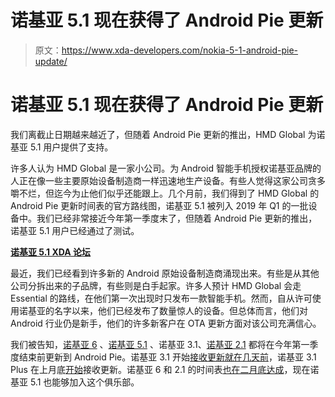 # 诺基亚 5.1 现在获得了 Android Pie 更新

> 原文：<https://www.xda-developers.com/nokia-5-1-android-pie-update/>

# 诺基亚 5.1 现在获得了 Android Pie 更新

我们离截止日期越来越近了，但随着 Android Pie 更新的推出，HMD Global 为诺基亚 5.1 用户提供了支持。

许多人认为 HMD Global 是一家小公司。为 Android 智能手机授权诺基亚品牌的人正在像一些主要原始设备制造商一样迅速地生产设备。有些人觉得这家公司贪多嚼不烂，但迄今为止他们似乎还能跟上。几个月前，我们得到了 HMD Global 的 Android Pie 更新时间表的官方路线图，诺基亚 5.1 被列入 2019 年 Q1 的一批设备中。我们已经非常接近今年第一季度末了，但随着 Android Pie 更新的推出，诺基亚 5.1 用户已经通过了测试。

[**诺基亚 5.1 XDA 论坛**](https://forum.xda-developers.com/nokia-5-1)

最近，我们已经看到许多新的 Android 原始设备制造商涌现出来。有些是从其他公司分拆出来的子品牌，有些则是白手起家。许多人预计 HMD Global 会走 Essential 的路线，在他们第一次出现时只发布一款智能手机。然而，自从许可使用诺基亚的名字以来，他们已经发布了数量惊人的设备。但总体而言，他们对 Android 行业仍是新手，他们的许多新客户在 OTA 更新方面对该公司充满信心。

我们被告知，[诺基亚 6](https://forum.xda-developers.com/nokia-6) 、[诺基亚 5.1](https://forum.xda-developers.com/nokia-5-1) 、诺基亚 3.1、[诺基亚 2.1](https://forum.xda-developers.com/nokia-2-1) 都将在今年第一季度结束前更新到 Android Pie。诺基亚 3.1 开始[接收更新就在几天前](https://www.xda-developers.com/nokia-3-1-android-pie-update/)，诺基亚 3.1 Plus 在上月底[开始](https://www.xda-developers.com/android-pie-update-nokia-3-1-plus/)接收更新。诺基亚 6 和 2.1 的时间表[也在二月底达成](https://www.xda-developers.com/nokia-6-8-digital-wellbeing-android-pie/)，现在诺基亚 5.1 也能够加入这个俱乐部。